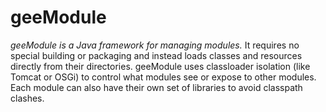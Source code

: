 # geeModule

*geeModule is a Java framework for managing modules.*
It requires no special building or packaging and instead loads classes and resources directly from their directories.
geeModule uses classloader isolation (like Tomcat or OSGi) to control what modules see or expose to other modules.
Each module can also have their own set of libraries to avoid classpath clashes.
